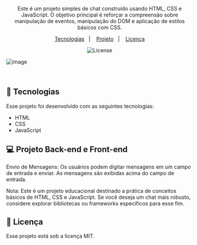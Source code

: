 <p align="center">
Este é um projeto simples de chat construído usando HTML, CSS e JavaScript. O objetivo principal é reforçar a compreensão sobre manipulação de eventos, manipulação do DOM e aplicação de estilos básicos com CSS.
</p>

<p align="center">
  <a href="#-tecnologias">Tecnologias</a>&nbsp;&nbsp;&nbsp;|&nbsp;&nbsp;&nbsp;
  <a href="#-projeto">Projeto</a>&nbsp;&nbsp;&nbsp;|&nbsp;&nbsp;&nbsp;
  <a href="#memo-licença">Licença</a>
</p>

<p align="center">
  <img alt="License" src="https://img.shields.io/static/v1?label=license&message=MIT&color=49AA26&labelColor=000000">
</p>

![image](https://github.com/a-paulaassuncao/chatSenac/assets/111024757/b57e9ad1-07ca-4450-8042-8e146bcf10de)

<br>

## 🚀 Tecnologias

Esse projeto foi desenvolvido com as seguintes tecnologias:

- HTML
- CSS
- JavaScript


## 💻 Projeto Back-end e Front-end

Envio de Mensagens: 
Os usuários podem digitar mensagens em um campo de entrada e enviar. As mensagens são exibidas acima do campo de entrada.

Nota: Este é um projeto educacional destinado a prática de conceitos básicos de HTML, CSS e JavaScript. Se você deseja um chat mais robusto, considere explorar bibliotecas ou frameworks específicos para esse fim.

## 📝 Licença

Esse projeto está sob a licença MIT.

